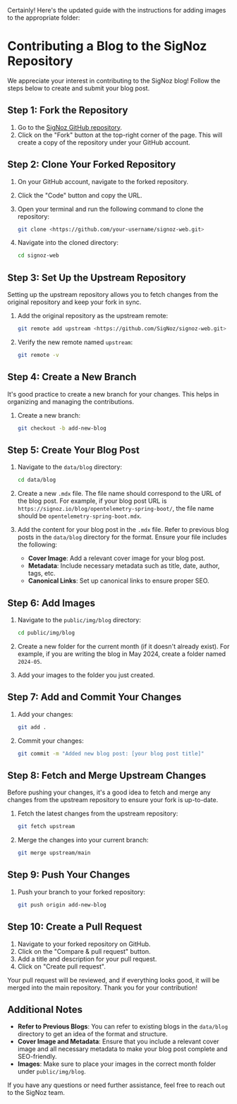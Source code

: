 Certainly! Here's the updated guide with the instructions for adding images to the appropriate folder:

# Contributing a Blog to the SigNoz Repository

We appreciate your interest in contributing to the SigNoz blog! Follow the steps below to create and submit your blog post.

## Step 1: Fork the Repository

1. Go to the [SigNoz GitHub repository](https://github.com/SigNoz/signoz-web).
2. Click on the "Fork" button at the top-right corner of the page. This will create a copy of the repository under your GitHub account.

## Step 2: Clone Your Forked Repository

1. On your GitHub account, navigate to the forked repository.
2. Click the "Code" button and copy the URL.
3. Open your terminal and run the following command to clone the repository:
    
    ```bash
    git clone <https://github.com/your-username/signoz-web.git>
    
    ```
    
4. Navigate into the cloned directory:
    
    ```bash
    cd signoz-web
    ```
    

## Step 3: Set Up the Upstream Repository

Setting up the upstream repository allows you to fetch changes from the original repository and keep your fork in sync.

1. Add the original repository as the upstream remote:
    
    ```bash
    git remote add upstream <https://github.com/SigNoz/signoz-web.git>
    ```
    
2. Verify the new remote named `upstream`:
    
    ```bash
    git remote -v
    ```
    

## Step 4: Create a New Branch

It's good practice to create a new branch for your changes. This helps in organizing and managing the contributions.

1. Create a new branch:
    
    ```bash
    git checkout -b add-new-blog
    ```
    

## Step 5: Create Your Blog Post

1. Navigate to the `data/blog` directory:
    
    ```bash
    cd data/blog
    ```
    
2. Create a new `.mdx` file. The file name should correspond to the URL of the blog post. For example, if your blog post URL is `https://signoz.io/blog/opentelemetry-spring-boot/`, the file name should be `opentelemetry-spring-boot.mdx`.
  
3. Add the content for your blog post in the `.mdx` file. Refer to previous blog posts in the `data/blog` directory for the format. Ensure your file includes the following:
    - **Cover Image**: Add a relevant cover image for your blog post.
    - **Metadata**: Include necessary metadata such as title, date, author, tags, etc.
    - **Canonical Links**: Set up canonical links to ensure proper SEO.

## Step 6: Add Images

1. Navigate to the `public/img/blog` directory:
    
    ```bash
    cd public/img/blog
    
    ```
    
2. Create a new folder for the current month (if it doesn't already exist). For example, if you are writing the blog in May 2024, create a folder named `2024-05`.
3. Add your images to the folder you just created.

## Step 7: Add and Commit Your Changes

1. Add your changes:
    
    ```bash
    git add .
    
    ```
    
2. Commit your changes:
    
    ```bash
    git commit -m "Added new blog post: [your blog post title]"
    
    ```
    

## Step 8: Fetch and Merge Upstream Changes

Before pushing your changes, it's a good idea to fetch and merge any changes from the upstream repository to ensure your fork is up-to-date.

1. Fetch the latest changes from the upstream repository:
    
    ```bash
    git fetch upstream
    
    ```
    
2. Merge the changes into your current branch:
    
    ```bash
    git merge upstream/main
    
    ```
    

## Step 9: Push Your Changes

1. Push your branch to your forked repository:
    
    ```bash
    git push origin add-new-blog
    
    ```
    

## Step 10: Create a Pull Request

1. Navigate to your forked repository on GitHub.
2. Click on the "Compare & pull request" button.
3. Add a title and description for your pull request.
4. Click on "Create pull request".

Your pull request will be reviewed, and if everything looks good, it will be merged into the main repository. Thank you for your contribution!

## Additional Notes

- **Refer to Previous Blogs**: You can refer to existing blogs in the `data/blog` directory to get an idea of the format and structure.
- **Cover Image and Metadata**: Ensure that you include a relevant cover image and all necessary metadata to make your blog post complete and SEO-friendly.
- **Images**: Make sure to place your images in the correct month folder under `public/img/blog`.

If you have any questions or need further assistance, feel free to reach out to the SigNoz team.
